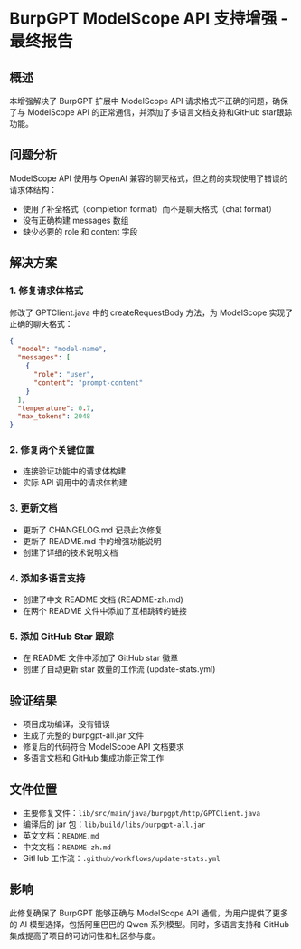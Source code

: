 # BurpGPT ModelScope API 支持增强 - 最终报告

## 概述
本增强解决了 BurpGPT 扩展中 ModelScope API 请求格式不正确的问题，确保了与 ModelScope API 的正常通信，并添加了多语言文档支持和GitHub star跟踪功能。

## 问题分析
ModelScope API 使用与 OpenAI 兼容的聊天格式，但之前的实现使用了错误的请求体结构：
- 使用了补全格式（completion format）而不是聊天格式（chat format）
- 没有正确构建 messages 数组
- 缺少必要的 role 和 content 字段

## 解决方案

### 1. 修复请求体格式
修改了 GPTClient.java 中的 createRequestBody 方法，为 ModelScope 实现了正确的聊天格式：

```json
{
  "model": "model-name",
  "messages": [
    {
      "role": "user",
      "content": "prompt-content"
    }
  ],
  "temperature": 0.7,
  "max_tokens": 2048
}
```

### 2. 修复两个关键位置
- 连接验证功能中的请求体构建
- 实际 API 调用中的请求体构建

### 3. 更新文档
- 更新了 CHANGELOG.md 记录此次修复
- 更新了 README.md 中的增强功能说明
- 创建了详细的技术说明文档

### 4. 添加多语言支持
- 创建了中文 README 文档 (README-zh.md)
- 在两个 README 文件中添加了互相跳转的链接

### 5. 添加 GitHub Star 跟踪
- 在 README 文件中添加了 GitHub star 徽章
- 创建了自动更新 star 数量的工作流 (update-stats.yml)

## 验证结果
- 项目成功编译，没有错误
- 生成了完整的 burpgpt-all.jar 文件
- 修复后的代码符合 ModelScope API 文档要求
- 多语言文档和 GitHub 集成功能正常工作

## 文件位置
- 主要修复文件：`lib/src/main/java/burpgpt/http/GPTClient.java`
- 编译后的 jar 包：`lib/build/libs/burpgpt-all.jar`
- 英文文档：`README.md`
- 中文文档：`README-zh.md`
- GitHub 工作流：`.github/workflows/update-stats.yml`

## 影响
此修复确保了 BurpGPT 能够正确与 ModelScope API 通信，为用户提供了更多的 AI 模型选择，包括阿里巴巴的 Qwen 系列模型。同时，多语言支持和 GitHub 集成提高了项目的可访问性和社区参与度。